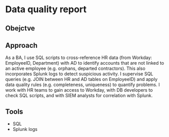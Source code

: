 # Data quality report 

## Obejctve 

## Approach 
As a BA, I use SQL scripts to cross-reference HR data (from Workday: EmployeeID, Department) with AD to identify accounts that are not linked to an active employee (e.g. orphans, departed contractors). This also incorporates Splunk logs to detect suspicious activity.
I supervise SQL queries (e.g. JOIN between HR and AD tables on EmployeeID) and apply data quality rules (e.g. completeness, uniqueness) to quantify problems.
I work with HR teams to gain access to Workday, with DB developers to check SQL scripts, and with SIEM analysts for correlation with Splunk.

## Tools
- SQL
- Splunk logs
